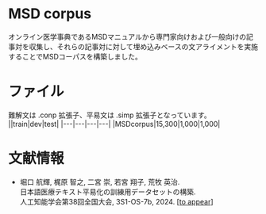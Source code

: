 # MSD corpus
オンライン医学事典であるMSDマニュアルから専門家向けおよび一般向けの記事対を収集し、それらの記事対に対して埋め込みベースの文アライメントを実施することでMSDコーパスを構築しました。

# ファイル
難解文は .conp 拡張子、平易文は .simp 拡張子となっています。
||train|dev|test|
|---|---|---|---|
|MSDcorpus|15,300|1,000|1,000|

# 文献情報
* 堀口 航輝, 梶原 智之, 二宮 崇, 若宮 翔子, 荒牧 英治.  
  日本語医療テキスト平易化の訓練用データセットの構築.  
  人工知能学会第38回全国大会, 3S1-OS-7b, 2024. [[to appear](https://confit.atlas.jp/guide/event/jsai2024/subject/3S1-OS-7b-04/tables?cryptoId=)]
